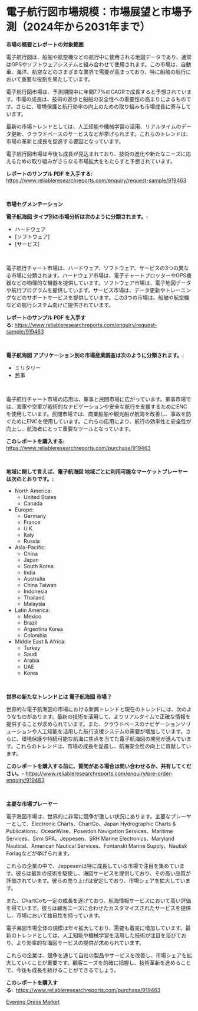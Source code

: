 <p><h1>電子航行図市場規模：市場展望と市場予測（2024年から2031年まで）</h1></p><p><strong>市場の概要とレポートの対象範囲</strong></p>
<p><p>電子航行図は、船舶や航空機などの航行中に使用される地図データであり、通常はGPSやソフトウェアシステムと組み合わせて使用されます。この市場は、自動車、海洋、航空などのさまざまな業界で需要が高まっており、特に船舶の航行において重要な役割を果たしています。</p><p>電子航行図市場は、予測期間中に年間7.7%のCAGRで成長すると予想されています。市場の成長は、技術の進歩と船舶の安全性への重要性の高まりによるものです。さらに、環境保護と航行効率の向上のための取り組みも市場成長に寄与しています。</p><p>最新の市場トレンドとしては、人工知能や機械学習の活用、リアルタイムのデータ更新、クラウドベースのサービスなどが挙げられます。これらのトレンドは、市場の革新と成長を促進する要因となっています。</p><p>電子航行図市場は今後も成長が見込まれており、技術の進化や新たなニーズに応えるための取り組みがさらなる市場拡大をもたらすと予想されています。</p></p>
<p><strong>レポートのサンプル PDF を入手する:</strong> <a href="https://www.reliableresearchreports.com/enquiry/request-sample/919463">https://www.reliableresearchreports.com/enquiry/request-sample/919463</a></p>
<p>&nbsp;</p>
<p><strong>市場セグメンテーション</strong></p>
<p><strong>電子航海図 タイプ別の市場分析は次のように分類されます。:</strong></p>
<p><ul><li>ハードウェア</li><li>[ソフトウェア]</li><li>[サービス]</li></ul></p>
<p>&nbsp;</p>
<p><p>電子航行チャート市場は、ハードウェア、ソフトウェア、サービスの3つの異なる市場に分類されます。ハードウェア市場は、電子チャートプロッターやGPS機器などの物理的な機器を提供しています。ソフトウェア市場は、電子地図データや航行プログラムを提供しています。サービス市場は、データ更新やトレーニングなどのサポートサービスを提供しています。この3つの市場は、船舶や航空機などの航行システム向けに提供されています。</p></p>
<p><strong>レポートのサンプル PDF を入手する:</strong>&nbsp;<a href="https://www.reliableresearchreports.com/enquiry/request-sample/919463">https://www.reliableresearchreports.com/enquiry/request-sample/919463</a></p>
<p>&nbsp;</p>
<p><strong> 電子航海図 アプリケーション別の市場産業調査は次のように分類されます。:</strong></p>
<p><ul><li>ミリタリー</li><li>民事</li></ul></p>
<p>&nbsp;</p>
<p><p>電子航行チャート市場の応用は、軍事と民間市場に広がっています。軍事市場では、海軍や空軍が戦術的なナビゲーションや安全な航行を支援するためにENCを使用しています。民間市場では、商業船舶や観光船が航海を改善し、事故を防ぐためにENCを使用しています。これらの応用により、航行の効率性と安全性が向上し、航海者にとって重要なツールとなっています。</p></p>
<p><strong>このレポートを購入する:</strong>&nbsp; <a href="https://www.reliableresearchreports.com/purchase/919463">https://www.reliableresearchreports.com/purchase/919463</a></p>
<p>&nbsp;</p>
<p><strong>地域に関して言えば、電子航海図 地域ごとに利用可能なマーケットプレーヤーは次のとおりです。:</strong></p>
<p><ul>
    <li>
        North America:
        <ul>
            <li>United States</li>
            <li>Canada</li>
        </ul>
    </li>
    <li>
        Europe:
        <ul>
            <li>Germany</li>
            <li>France</li>
            <li>U.K.</li>
            <li>Italy</li>
            <li>Russia</li>
        </ul>
    </li>
    <li>
        Asia-Pacific:
        <ul>
            <li>China</li>
            <li>Japan</li>
            <li>South Korea</li>
            <li>India</li>
            <li>Australia</li>
            <li>China Taiwan</li>
            <li>Indonesia</li>
            <li>Thailand</li>
            <li>Malaysia</li>
        </ul>
    </li>
    <li>
        Latin America:
        <ul>
            <li>Mexico</li>
            <li>Brazil</li>
            <li>Argentina Korea</li>
            <li>Colombia</li>
        </ul>
    </li>
    <li>
        Middle East & Africa:
        <ul>
            <li>Turkey</li>
            <li>Saudi</li>
            <li>Arabia</li>
            <li>UAE</li>
            <li>Korea</li>
        </ul>
    </li>
    </ul></p>
<p>&nbsp;</p>
<p><strong>世界の新たなトレンドとは 電子航海図 市場？</strong></p>
<p><p>世界的な電子航海図の市場における新興トレンドと現在のトレンドには、次のようなものがあります。最新の技術を活用して、よりリアルタイムで正確な情報を提供することが求められています。また、クラウドベースのナビゲーションソリューションや人工知能を活用した航行支援システムの需要が増加しています。さらに、環境保護や持続可能な航海に焦点を当てた電子航海図の開発が進んでいます。これらのトレンドは、市場の成長を促進し、航海安全性の向上に貢献しています。</p></p>
<p><strong>このレポートを購入する前に、質問がある場合は問い合わせるか、共有してください。</strong>- <a href="https://www.reliableresearchreports.com/enquiry/pre-order-enquiry/919463">https://www.reliableresearchreports.com/enquiry/pre-order-enquiry/919463</a></p>
<p>&nbsp;</p>
<p><strong>主要な市場プレーヤー</strong></p>
<p><p>電子海図市場は、世界的に非常に競争が激しい状況にあります。主要なプレーヤーとして、Electronic Charts、ChartCo、Japan Hydrographic Charts & Publications、OceanWise、Poseidon Navigation Services、Maritime Services、Sirm SPA、Jeppesen、SRH Marine Electronics、Maryland Nautical、American Nautical Services、Fontanski Marine Supply、Nautisk Forlagなどが挙げられます。</p><p>これらの企業の中で、Jeppesenは特に成長している市場で注目を集めています。彼らは最新の技術を駆使し、海図サービスを提供しており、その高い品質が評価されています。彼らの売り上げは安定しており、市場シェアを拡大しています。</p><p>また、ChartCoも一定の成長を遂げており、航海情報サービスにおいて高い評価を得ています。彼らは顧客ニーズに合わせたカスタマイズされたサービスを提供し、市場において独自性を持っています。</p><p>電子海図市場全体の規模は年々拡大しており、需要も着実に増加しています。最新のトレンドとしては、人工知能や機械学習を活用した技術が注目を浴びており、より効率的な海図サービスの提供が求められています。</p><p>これらの企業は、競争を通じて自社の製品やサービスを改善し、市場シェアを拡大していくことが重要です。顧客ニーズを的確に把握し、技術革新を進めることで、今後も成長を続けることができるでしょう。</p></p>
<p><strong>このレポートを購入する:</strong>&nbsp;&nbsp;<a href="https://www.reliableresearchreports.com/purchase/919463">https://www.reliableresearchreports.com/purchase/919463</a></p>
<p><p><a href="https://github.com/nicholepatriciadoylenwnrjr0/Market-Research-Report-List-1/blob/main/evening-dress-market.md">Evening Dress Market</a></p></p>